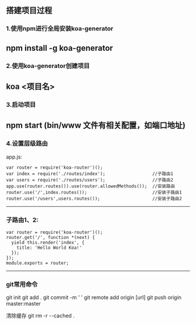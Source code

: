 ## 搭建项目过程  
### 1.使用npm进行全局安装koa-generator  
  npm install -g koa-generator
----
### 2.使用koa-generator创建项目  
  koa <项目名>
----
### 3.启动项目  
  npm start (bin/www 文件有相关配置，如端口地址)
----
### 4.设置层级路由  
app.js:  
```
var router = require('koa-router')();
var index = require('./routes/index');                  //子路由1
var users = require('./routes/users');                  //子路由2
app.use(router.routes()).use(router.allowedMethods());  //安装路由
router.use('/',index.routes());                         //安装子路由1
router.use('/users',users.routes());                    //安装子路由2
```
----
### 子路由1、2:  
```
var router = require('koa-router')();
router.get('/', function *(next) {
  yield this.render('index', {
    title: 'Hello World Koa!'
  });
});
module.exports = router;
```
----
























### git常用命令  
git init
git add .
git commit -m '  '
git remote add origin [url]
git push origin master:master


清除缓存
git rm -r --cached .
